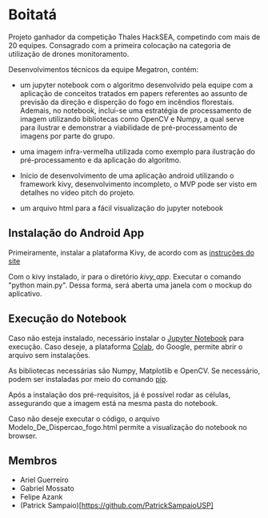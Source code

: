 # Boitatá

Projeto ganhador da competição Thales HackSEA, competindo com mais de 20 equipes. Consagrado com a primeira colocação na categoria de utilização de drones monitoramento.

Desenvolvimentos técnicos da equipe Megatron, contém:

* um jupyter notebook com o algoritmo desenvolvido pela equipe com a aplicação de conceitos tratados em papers referentes ao assunto de previsão da direção e disperção do fogo em incêndios florestais. Ademais, no notebook, inclui-se uma estratégia de processamento de imagem utilizando bibliotecas como OpenCV e Numpy, a qual serve para ilustrar e demonstrar a viabilidade de pré-processamento de imagens por parte do grupo.  

* uma imagem infra-vermelha utilizada como exemplo para ilustração do pré-processamento e da aplicação do algoritmo.

* Inicio de desenvolvimento de uma aplicação android utilizando o framework kivy, desenvolvimento incompleto, o MVP pode ser visto em detalhes no vídeo pitch do projeto.

* um arquivo html para a fácil visualização do jupyter notebook

## Instalação do Android App

Primeiramente, instalar a plataforma Kivy, de acordo com as [instruções do site](https://kivy.org/doc/stable/installation/installation-windows.html)

Com o kivy instalado, ir para o diretório *kivy_app*. Executar o comando "python main.py". Dessa forma, será aberta uma janela com o mockup do aplicativo.


## Execução do Notebook

Caso não esteja instalado, necessário instalar o [Jupyter Notebook](https://jupyter.org/) para execução. Caso deseje, a plataforma [Colab](https://colab.research.google.com/), do Google, permite abrir o arquivo sem instalações.

As bibliotecas necessárias são Numpy, Matplotlib e OpenCV. Se necessário, podem ser instaladas por meio do comando [pip](https://pypi.org/project/opencv-python/).

Após a instalação dos pré-requisitos, já é possível rodar as células, assegurando que a imagem está na mesma pasta do notebook.

Caso não deseje executar o código, o arquivo Modelo_De_Dispercao_fogo.html permite a visualização do notebook no browser.

## Membros

- Ariel Guerreiro
- Gabriel Mossato
- Felipe Azank
- (Patrick Sampaio)[https://github.com/PatrickSampaioUSP]
